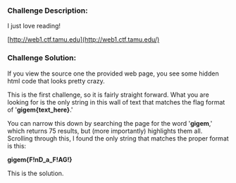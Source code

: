 ﻿### Challenge Description:

I just love reading!

[http://web1.ctf.tamu.edu](http://web1.ctf.tamu.edu/)

### Challenge Solution:

If you view the source one the provided web page, you see some hidden html code that looks pretty crazy. 

This is the first challenge, so it is fairly straight forward. What you are looking for is the only string in this wall of text that matches the flag format of '**gigem{text_here}**.'

You can narrow this down by searching the page for the word '**gigem**,' which returns 75 results, but (more importantly) highlights them all. Scrolling through this, I found the only string that matches the proper format is this:

**gigem{F!nD_a_F!AG!}**

This is the solution.
